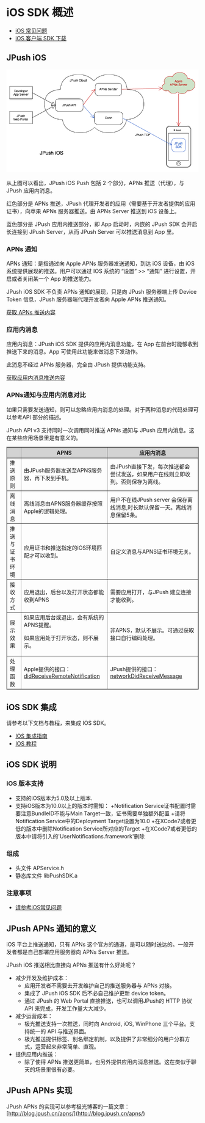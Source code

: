 # iOS SDK 概述

+ [iOS 常见问题](../../guideline/faq/#ios)
+ [iOS 客户端 SDK 下载](../../resources/#ios-sdk)

## JPush iOS

![jpush_ios](image/jpush_ios.png)

从上图可以看出，JPush iOS Push 包括 2 个部分，APNs 推送（代理），与 JPush 应用内消息。

红色部分是 APNs 推送，JPush 代理开发者的应用（需要基于开发者提供的应用证书），向苹果 APNs 服务器推送。由 APNs Server 推送到 iOS 设备上。

蓝色部分是 JPush 应用内推送部分，即 App 启动时，内嵌的 JPush SDK 会开启长连接到 JPush Server，从而 JPush Server 可以推送消息到 App 里。

### APNs 通知

APNs 通知：是指通过向 Apple APNs 服务器发送通知，到达 iOS 设备，由 iOS 系统提供展现的推送。用户可以通过 IOS 系统的 “设置” >> “通知” 进行设置，开启或者关闭某一个 App 的推送能力。

JPush iOS SDK 不负责 APNs 通知的展现，只是向 JPush 服务器端上传 Device Token 信息，JPush 服务器端代理开发者向 Apple APNs 推送通知。

[获取 APNs 推送内容](../client/ios_api/#apns)

### 应用内消息

应用内消息：JPush iOS SDK 提供的应用内消息功能，在 App 在前台时能够收到推送下来的消息。App 可使用此功能来做消息下发动作。

此消息不经过 APNs 服务器，完全由 JPush 提供功能支持。

[获取应用内消息推送内容](../client/ios_api/#_19)

### APNs通知与应用内消息对比

如果只需要发送通知，则可以忽略应用内消息的处理。对于两种消息的代码处理可以参考API 部分的描述。

JPush API v3 支持同时一次调用同时推送 APNs 通知与 JPush 应用内消息。这在某些应用场景里是有意义的。


<div class="table-d" align="center" >
  <table border="1" width = "100%">
    <tr  bgcolor="#D3D3D3" >
      <th ></th>
      <th >APNS</th>
      <th >应用内消息</th>
    </tr>
    <tr >
      <td>推送原则</td>
      <td>由JPush服务器发送至APNS服务器，再下发到手机。</td>
      <td>由JPush直接下发，每次推送都会尝试发送，如果用户在线则立即收到。否则保存为离线。</td>
    </tr>
    <tr >
      <td>离线消息</td>
      <td>离线消息由APNS服务器缓存按照Apple的逻辑处理。</td>
      <td>用户不在线JPush server 会保存离线消息,时长默认保留一天。离线消息保留5条。</td>
    </tr>
    <tr >
      <td>推送与证书环境</td>
      <td>应用证书和推送指定的iOS环境匹配才可以收到。</td>
      <td>自定义消息与APNS证书环境无关。</td>
    </tr>
    <tr >
      <td>接收方式</td>
      <td>应用退出，后台以及打开状态都能收到APNS</td>
      <td>需要应用打开，与JPush 建立连接才能收到。</td>
    </tr>
    <tr >
      <td>展示效果</td>
      <td>如果应用后台或退出，会有系统的APNS提醒。<p>如果应用处于打开状态，则不展示。</td>
      <td>非APNS，默认不展示。可通过获取接口自行编码处理。</td>
    </tr>
    <tr >
      <td>处理函数</td>
      <td>Apple提供的接口：<a href="../ios_api/#apns">didReceiveRemoteNotification</a></td>
      <td>JPush提供的接口：<a href="../ios_api/#_19">networkDidReceiveMessage</a></td>
    </tr>
  </table>
</div>




## iOS SDK 集成

请参考以下文档与教程，来集成 IOS SDK。

+ [IOS 集成指南](../../guideline/ios_guide)
+ [IOS 教程](../client/ios_tutorials)



## iOS SDK 说明

### iOS 版本支持

+ 支持的iOS版本为5.0及以上版本.
+ 支持iOS版本为10.0以上的版本时需知：
    +Notification Service证书配置时需要注意BundleID不能与Main Target一致，证书需要单独额外配置
    +请将Notification Service中的Deployment Target设置为10.0
    +在XCode7或者更低的版本中删除Notification Service所对应的Target
    +在XCode7或者更低的版本中请将引入的'UserNotifications.framework'删除

### 组成

+ 头文件 APService.h
+ 静态库文件 libPushSDK.a

### 注意事项
+ [请参考iOS常见问题](../../guideline/faq/#ios)

## JPush APNs 通知的意义

iOS 平台上推送通知，只有 APNs 这个官方的通道，是可以随时送达的。一般开发者都是自己部署应用服务器向 APNs Server 推送。

JPush iOS 推送相比直接向 APNs 推送有什么好处呢？

+ 减少开发及维护成本：
	+ 应用开发者不需要去开发维护自己的推送服务器与 APNs 对接。
	+ 集成了 JPush iOS SDK 后不必自己维护更新 device token。
	+ 通过 JPush 的 Web Portal 直接推送，也可以调用JPush的 HTTP 协议 API 来完成，开发工作量大大减少。
+ 减少运营成本：
	+ 极光推送支持一次推送，同时向 Android, iOS, WinPhone 三个平台。支持统一的 API 与推送界面。
	+ 极光推送提供标签、别名绑定机制，以及提供了非常细分的用户分群方式，运营起来非常简单、直观。
+ 提供应用内推送：
	+ 除了使得 APNs 推送更简单，也另外提供应用内消息推送。这在类似于聊天的场景里很有必要。

## JPush APNs 实现

JPush APNs 的实现可以参考极光博客的一篇文章：[http://blog.jpush.cn/apns/](http://blog.jpush.cn/apns/)


